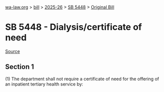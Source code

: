 [wa-law.org](/) > [bill](/bill/) > [2025-26](/bill/2025-26/) > [SB 5448](/bill/2025-26/sb/5448/) > [Original Bill](/bill/2025-26/sb/5448/1/)

# SB 5448 - Dialysis/certificate of need

[Source](http://lawfilesext.leg.wa.gov/biennium/2025-26/Pdf/Bills/Senate%20Bills/5448.pdf)

## Section 1
(1) The department shall not require a certificate of need for the offering of an inpatient tertiary health service by:
